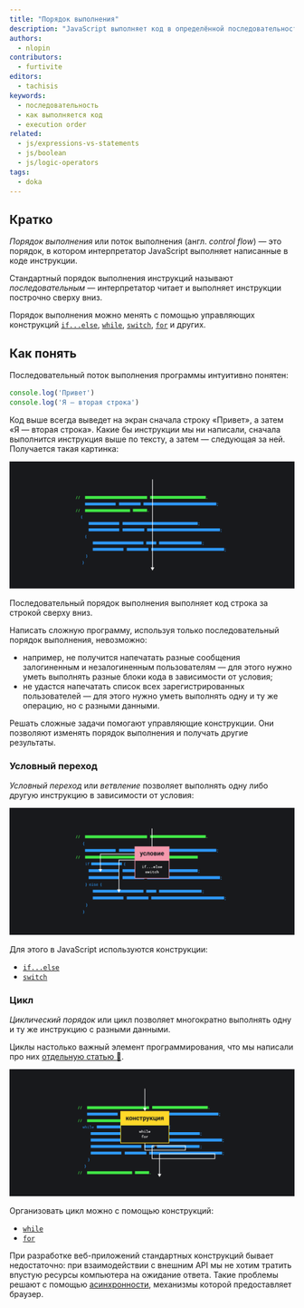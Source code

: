 ```yaml
---
title: "Порядок выполнения"
description: "JavaScript выполняет код в определённой последовательности. Разбираемся, в какой, и как это можно менять."
authors:
  - nlopin
contributors:
  - furtivite
editors:
  - tachisis
keywords:
  - последовательность
  - как выполняется код
  - execution order
related:
  - js/expressions-vs-statements
  - js/boolean
  - js/logic-operators
tags:
  - doka
---
```


## Кратко

_Порядок выполнения_ или поток выполнения (англ. _control flow_) — это порядок, в котором интерпретатор JavaScript выполняет написанные в коде инструкции.

Стандартный порядок выполнения инструкций называют _последовательным_ — интерпретатор читает и выполняет инструкции построчно сверху вниз.

Порядок выполнения можно менять с помощью управляющих конструкций [`if...else`](/js/if-else/), [`while`](/js/while/), [`switch`](/js/switch/), [`for`](/js/for/) и других.

## Как понять

Последовательный поток выполнения программы интуитивно понятен:

```js
console.log('Привет')
console.log('Я — вторая строка')
```

Код выше всегда выведет на экран сначала строку «Привет», а затем «Я — вторая строка». Какие бы инструкции мы ни написали, сначала выполнится инструкция выше по тексту, а затем — следующая за ней. Получается такая картинка:

![Схема последовательного выполнения кода.](images/sequential.png)

Последовательный порядок выполнения выполняет код строка за строкой сверху вниз.

Написать сложную программу, используя только последовательный порядок выполнения, невозможно:

- например, не получится напечатать разные сообщения залогиненным и незалогиненным пользователям — для этого нужно уметь выполнять разные блоки кода в зависимости от условия;
- не удастся напечатать список всех зарегистрированных пользователей — для этого нужно уметь выполнять одну и ту же операцию, но с разными данными.

Решать сложные задачи помогают управляющие конструкции. Они позволяют изменять порядок выполнения и получать другие результаты.

### Условный переход

_Условный переход_ или _ветвление_ позволяет выполнять одну либо другую инструкцию в зависимости от условия:

![Схема условного перехода.](images/conditional.png)

Для этого в JavaScript используются конструкции:

- [`if...else`](/js/if-else/)
- [`switch`](/js/switch/)

### Цикл

_Циклический порядок_ или цикл позволяет многократно выполнять одну и ту же инструкцию с разными данными.

Циклы настолько важный элемент программирования, что мы написали про них [отдельную статью 🔄](/js/loop/).

![Схема цикла.](images/loop.png)

Организовать цикл можно с помощью конструкций:

- [`while`](/js/while/)
- [`for`](/js/for/)

При разработке веб-приложений стандартных конструкций бывает недостаточно: при взаимодействии с внешним API мы не хотим тратить впустую ресурсы компьютера на ожидание ответа. Такие проблемы решают с помощью [асинхронности](/js/async-in-js/), механизмы которой предоставляет браузер.
